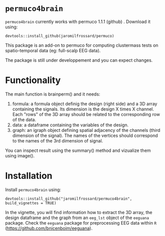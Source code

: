 # `permuco4brain`


`permuco4brain` currently works with permuco 1.1.1 (github) . Download it using: 

`devtools::install_github(jaromilfrossard/permuco)`

This package is an add-on to permuco for computing clustermass tests on spatio-temporal data (eg: full-scalp EEG data).

The package is still under developpement and you can expect changes.

# Functionality

The main function is brainperm() and it needs:

1. formula: a formula object definig the design (right side) and a 3D array containing the signals. Its dimension is the design X times X channel. Each "rows" of the 3D array should be related to the corresponding row of the data.
2. data: a dataframe containing the variables of the design.
3. graph: an igraph object defining spatial adjacency of the channels (third dimension of the signal). The names of the vertices should correspond to the names of the 3rd dimension of signal.

You can inspect result using the summary() method and vizualize them using image().

# Installation

Install `permuco4brain` using:

`devtools::install_github("jaromilfrossard/permuco4brain", build_vignettes = TRUE)`

In the vignette, you will find information how to extract the 3D array, the design dataframe and the graph from an `eeg_lst` object of the `eeguana` package. Check the `eeguana` package for preprocessing EEG data within `R` (https://github.com/bnicenboim/eeguana).





